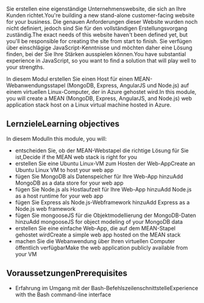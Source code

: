 <span data-ttu-id="79f0b-101">Sie erstellen eine eigenständige Unternehmenswebsite, die sich an Ihre Kunden richtet.</span><span class="sxs-lookup"><span data-stu-id="79f0b-101">You're building a new stand-alone customer-facing website for your business.</span></span> <span data-ttu-id="79f0b-102">Die genauen Anforderungen dieser Website wurden noch nicht definiert, jedoch sind Sie für den vollständigen Erstellungsvorgang zuständig.</span><span class="sxs-lookup"><span data-stu-id="79f0b-102">The exact needs of this website haven't been defined yet, but you'll be responsible for creating the site from start to finish.</span></span> <span data-ttu-id="79f0b-103">Sie verfügen über einschlägige JavaScript-Kenntnisse und möchten daher eine Lösung finden, bei der Sie Ihre Stärken ausspielen können.</span><span class="sxs-lookup"><span data-stu-id="79f0b-103">You have substantial experience in JavaScript, so you want to find a solution that will play well to your strengths.</span></span>

<span data-ttu-id="79f0b-104">In diesem Modul erstellen Sie einen Host für einen MEAN-Webanwendungsstapel (MongoDB, Express, AngularJS und Node.js) auf einem virtuellen Linux-Computer, der in Azure gehostet wird.</span><span class="sxs-lookup"><span data-stu-id="79f0b-104">In this module, you will create a MEAN (MongoDB, Express, AngularJS, and Node.js) web application stack host on a Linux virtual machine hosted in Azure.</span></span>

## <a name="learning-objectives"></a><span data-ttu-id="79f0b-105">Lernziele</span><span class="sxs-lookup"><span data-stu-id="79f0b-105">Learning objectives</span></span>
<span data-ttu-id="79f0b-106">In diesem Modul</span><span class="sxs-lookup"><span data-stu-id="79f0b-106">In this module, you will:</span></span>

- <span data-ttu-id="79f0b-107">entscheiden Sie, ob der MEAN-Webstapel die richtige Lösung für Sie ist,</span><span class="sxs-lookup"><span data-stu-id="79f0b-107">Decide if the MEAN web stack is right for you</span></span>
- <span data-ttu-id="79f0b-108">erstellen Sie eine Ubuntu Linux-VM zum Hosten der Web-App</span><span class="sxs-lookup"><span data-stu-id="79f0b-108">Create an Ubuntu Linux VM to host your web app</span></span>
- <span data-ttu-id="79f0b-109">fügen Sie MongoDB als Datenspeicher für Ihre Web-App hinzu</span><span class="sxs-lookup"><span data-stu-id="79f0b-109">Add MongoDB as a data store for your web app</span></span>
- <span data-ttu-id="79f0b-110">fügen Sie Node.js als Hostlaufzeit für Ihre Web-App hinzu</span><span class="sxs-lookup"><span data-stu-id="79f0b-110">Add Node.js as a host runtime for your web app</span></span>
- <span data-ttu-id="79f0b-111">fügen Sie Express als Node.js-Webframework hinzu</span><span class="sxs-lookup"><span data-stu-id="79f0b-111">Add Express as a Node.js web framework</span></span>
- <span data-ttu-id="79f0b-112">fügen Sie mongooseJS für die Objektmodellierung der MongoDB-Daten hinzu</span><span class="sxs-lookup"><span data-stu-id="79f0b-112">Add mongooseJS for object modeling of your MongoDB data</span></span>
- <span data-ttu-id="79f0b-113">erstellen Sie eine einfache Web-App, die auf dem MEAN-Stapel gehostet wird</span><span class="sxs-lookup"><span data-stu-id="79f0b-113">Create a simple web app hosted on the MEAN stack</span></span>
- <span data-ttu-id="79f0b-114">machen Sie die Webanwendung über Ihren virtuellen Computer öffentlich verfügbar</span><span class="sxs-lookup"><span data-stu-id="79f0b-114">Make the web application publicly available from your VM</span></span>

## <a name="prerequisites"></a><span data-ttu-id="79f0b-115">Voraussetzungen</span><span class="sxs-lookup"><span data-stu-id="79f0b-115">Prerequisites</span></span>

- <span data-ttu-id="79f0b-116">Erfahrung im Umgang mit der Bash-Befehlszeilenschnittstelle</span><span class="sxs-lookup"><span data-stu-id="79f0b-116">Experience with the Bash command-line interface</span></span>